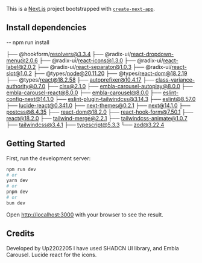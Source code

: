 This is a [Next.js](https://nextjs.org/) project bootstrapped with [`create-next-app`](https://github.com/vercel/next.js/tree/canary/packages/create-next-app).

## Install dependencies

-- npm run install

├── @hookform/resolvers@3.3.4
├── @radix-ui/react-dropdown-menu@2.0.6
├── @radix-ui/react-icons@1.3.0
├── @radix-ui/react-label@2.0.2
├── @radix-ui/react-separator@1.0.3
├── @radix-ui/react-slot@1.0.2
├── @types/node@20.11.20
├── @types/react-dom@18.2.19
├── @types/react@18.2.58
├── autoprefixer@10.4.17
├── class-variance-authority@0.7.0
├── clsx@2.1.0
├── embla-carousel-autoplay@8.0.0
├── embla-carousel-react@8.0.0
├── embla-carousel@8.0.0
├── eslint-config-next@14.1.0
├── eslint-plugin-tailwindcss@3.14.3
├── eslint@8.57.0
├── lucide-react@0.341.0
├── next-themes@0.2.1
├── next@14.1.0
├── postcss@8.4.35
├── react-dom@18.2.0
├── react-hook-form@7.50.1
├── react@18.2.0
├── tailwind-merge@2.2.1
├── tailwindcss-animate@1.0.7
├── tailwindcss@3.4.1
├── typescript@5.3.3
└── zod@3.22.4


## Getting Started

First, run the development server:

```bash
npm run dev
# or
yarn dev
# or
pnpm dev
# or
bun dev
```

Open [http://localhost:3000](http://localhost:3000) with your browser to see the result.

## Credits
Developed by Up2202205
I have used SHADCN UI library, and Embla Carousel.
Lucide react for the icons.




